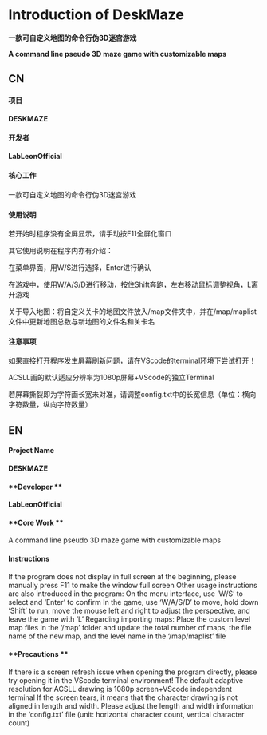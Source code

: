 # Introduction of DeskMaze

**一款可自定义地图的命令行伪3D迷宫游戏**

**A command line pseudo 3D maze game with customizable maps**

## CN

#### 项目

**DESKMAZE**

#### 开发者

**LabLeonOfficial**

#### 核心工作

一款可自定义地图的命令行伪3D迷宫游戏

#### 使用说明

若开始时程序没有全屏显示，请手动按F11全屏化窗口

其它使用说明在程序内亦有介绍：

在菜单界面，用W/S进行选择，Enter进行确认

在游戏中，使用W/A/S/D进行移动，按住Shift奔跑，左右移动鼠标调整视角，L离开游戏

关于导入地图：将自定义关卡的地图文件放入/map文件夹中，并在/map/maplist文件中更新地图总数与新地图的文件名和关卡名

#### 注意事项

如果直接打开程序发生屏幕刷新问题，请在VScode的terminal环境下尝试打开！

ACSLL画的默认适应分辨率为1080p屏幕+VScode的独立Terminal

若屏幕撕裂即为字符画长宽未对准，请调整config.txt中的长宽信息（单位：横向字符数量，纵向字符数量）

## EN

#### Project Name

**DESKMAZE**

#### **Developer **

**LabLeonOfficial**

#### **Core Work **

A command line pseudo 3D maze game with customizable maps

#### Instructions

If the program does not display in full screen at the beginning, please manually press F11 to make the window full screen 
Other usage instructions are also introduced in the program: 
On the menu interface, use ‘W/S’ to select and ‘Enter’ to confirm 
In the game, use ‘W/A/S/D’ to move, hold down ‘Shift’ to run, move the mouse left and right to adjust the perspective, and leave the game with ’L’
Regarding importing maps: Place the custom level map files in the ‘/map’ folder and update the total number of maps, the file name of the new map, and the level name in the ‘/map/maplist’ file

#### **Precautions **

If there is a screen refresh issue when opening the program directly, please try opening it in the VScode terminal environment! 
The default adaptive resolution for ACSLL drawing is 1080p screen+VScode independent terminal 
If the screen tears, it means that the character drawing is not aligned in length and width. Please adjust the length and width information in the ‘config.txt’ file (unit: horizontal character count, vertical character count)
